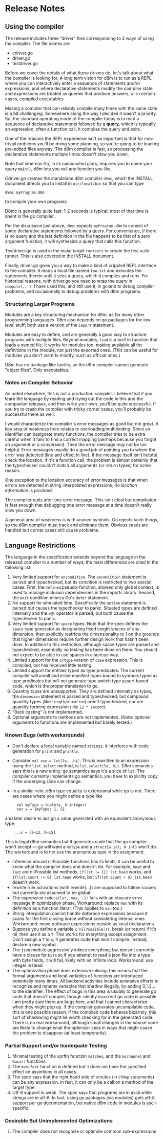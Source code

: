 
# Release Notes

## Using the compiler

The release includes three "driver" files corresponding to 3 ways of using the compiler. The file names are
- cdriver.go
- driver.go
- testdriver.go

Before we cover the details of what these drivers do, let's talk about what the compiler is looking for. A long term vision for d8m is to run as a REPL where you can interactively enter a sequence of statements and/or expressions, and where declarative statements modify the compiler state and expressions are treated as queries that produce answers, or in certain cases, compiled executables. 

Making a compiler that can reliably compile many times with the same state is a bit challenging. Somewhere along the way I decided it wasn't a priority. So, the standard operating mode of the compiler today is to read a sequence of declarative statements followed by a __query__, which is typically an expression, often a function call. It compiles the query and exits. 

One of the reasons the REPL experience isn't so important is that for non-trivial problems you'll be doing some planning, so you're going to be loading pre-edited files anyway. The d8m compiler is fast, so processing the declarative statements multiple times doesn't slow you down. 

Note that whereas Go, in its opinionated glory, requires you to name your query `main()`, d8m lets you call any function you like. 

Cdriver.go creates the standalone d8m compiler `d8mc`, which the INSTALL document directs you to install in `usr/local/bin` so that you can type

    d8mc myProgram.d8m
to compile your own programs.

D8mc is generally quite fast: 1-2 seconds is typical; most of that time is spent in the go compiler. 

Per the discussion just above, `d8mc` expects `myProgram.d8m` to consist of some declarative statements followed by a query. For convenience, if there is no query and the last definition in the file happens to be that of a zero argument function, it will synthesize a query that calls this function. 

Testdriver.go is used in the make target `runtests` to create the test suite runner. This is also covered in the INSTALL document.

Finally, driver.go gives you a way to make a kind of crippled REPL interface to the compiler. It reads a local file named `foo.txt` and executes the statements therein until it sees a query, which it compiles and runs. For historical reasons, with driver.go you need to wrap the query in `compile(...)`. I have used this, and still use it, in goland to debug compiler problems, and occasionally to debug problems with d8m programs.  

### Structuring Larger Programs

Modules are a key structuring mechanism for d8m, as for many other programming languages. D8m also depends on go packages for the low level stuff; both use a version of the `import` statement.

Modules are easy to define, and are generally a good way to structure programs with multiple files. Beyond modules, `load` is a built in function that loads a named file. It works for modules too, making available all the definitions in the module, not just the exported ones. (This can be useful for modules you don't want to modify, such as official ones.) 

D8m has no package like facility, so the d8m compiler cannot generate "object files". Only executables. 

### Notes on Compiler Behavior

As noted elsewhere, this is not a production compiler. I believe that if you learn the language by reading and trying out the code in this and the companion releases, and then write your own, you'll be quite successful. If you try to crash the compiler with tricky corner cases, you'll probably be successful there as well. 

I would characterize the compiler's error messages as good but not great. A key area of weakness here relates to overloading/multibinding. Since an identifier can designate many functions, the compiler tries to be extra careful when it fails to find a correct mapping (perhaps because you forgot an argument or a conversion). Then the error message may not be too helpful. Error messages usually do a good job of pointing you to where the error was detected (line and offset in line). If the message itself isn't helpful, check the location. If it's a function call, the problem is almost certainly that the typechecker couldn't match all arguments (or return types) for some reason.

One exception to the location accuracy of error messages is that when errors are detected in string interpolated expressions, _no location information_ is provided. 

The compiler quits after one error message. This isn't ideal but compilation is fast enough that debugging one error message at a time doesn't really slow you down. 

A general area of weakness is with unused symbols. Go rejects such things, so the d8m compiler must track and eliminate them. Obvious cases are handled but corner cases still cause problems. 

## Language Restrictions

The language in the specification extends beyond the language in the released compiler in a number of ways; the main differences are cited in the following list:

1. Very limited support for `oncondition`. The `oncondition` statement is parsed and typechecked, but its condition is restricted to two special cases. First, the `defined` pseudo-function, allowed only global context, is used to manage inclusion dependencies in the imports library. Second, the `exit` condition mimics Go's `defer` statement. 
2. No support for simulated time. Specifically the `ontime` statement is parsed but causes the typechecker to panic. Situated types are defined internally and the `x@t` operator is parsed, but both cause the typechecker to panic.
3. Very limited support for `space` types. Note that the spec defines the `space` type generator as designating fixed length spaces of any dimension, then explicitly restricts the dimensionality to 1 on the grounds that higher dimensions require further design work that hasn't been done. In addition to this restriction, although space types are parsed and typechecked, essentially no testing has been done on them. You should not expect to be able to use spaces in a serious way.
4. Limited support for the `ortype` version of `case` expression. This is compiled, but has received little testing.
5. Limited support for entities typed as type predicates. The current compiler will unroll and inline manifest types bound to symbols typed as type predicates but will not generate type switch type assert based code, which is the proper translation to go.
6. Quantity types are unsupported. They are defined internally as types, the `dimension` statement is parsed and typechecked; but compound quantity types (like `length/duration`) aren't typechecked, nor are quantity forming expression (like `12 * second`). 
7. "Back casting" is not implemented.
8. Optional arguments to methods are not implemented. (Note: optional arguments to functions are implemented but barely tested.)

### Known Bugs (with workarounds)
- Don't declare a local variable named `strings`; it interferes with code generation for `print` and `println`.
- Consider `val xxx = lst[lo...hi]`. This is rewritten to an expression using the `list.select` method, ie `lst.select(lo, hi)`. D8m semantics says this is a new entity; go semantics says it's a slice of `lst`. The compiler currently implements go semantics; you have to explicitly copy if the underlying slice can change.
- In a similar vein, d8m type equality is extensional while go is not. There are cases where you might define a type like


        val myType = tuple(a, b:integer)
        var x = [myType: 1, 5]
and later desire to assign a value generated with an equivalent anonymous type:

        ...x = [a~12, b~15]
This is legal d8m semantics but it generates code that the go compiler won't accept &mdash; go will want a `myType` and a `struct{a int; b int}` won't do. The workaround is to not use the anonymous type in the assignment.
- Inference around nilPossible functions has its limits; it can be useful to know what the compiler does and doesn't do. For example, `head` and `last` are nilPossible list methods; `if(lst != []) lst.head` works, and `if(lst.count != 0) lst.head` works, but `if(lst.count > 0) lst.head` doesn't work. 
- rewrite rule activations (with rewrite(...)) are supposed to follow scopes but currently are assumed to be global.
- The expression `reduce(lst, max, -1)` fails with an obscure error message in optimization phase. Workaround: replace `max` with its definition as a function literal. (This applies to `min` too.)
- String interpolation cannot handle dotbrace expressions because it scans for the first closing brace without considering internal ones. Workaround: move dotbrace expressions outside as local declarations.
- Suppose you define a variable `x:nilPossible(T)`, break (or return) if it's nil, then use it as a `T`. This works for everything except assignment. Don't assign a `T` to `x`; it generates code that won't compile. Instead, declare a new symbol.  
- The `json` module aggressively inlines everything, but doesn't currently have a clause for `byte` so if you attempt to read a json file into a type with byte fields, it will fail, likely with an infinite loop. Workaround: use integer instead. 
- The optimization phase does extensive inlining; this means that the formal arguments and local variables of functions are introduced potentially many times. All backend activities include extensive efforts to recognize and rename variables that shadow illegally, by adding 0,1,2,... to the identifier. The effect of bugs in this area is usually to generate go code that doesn't compile, though silently incorrect go code is possible. I am pretty sure there are bugs here, and that I cannot characterize when they might pop up. If the compiler generates uncompilable code, this is one possible reason; if the compiled code behaves bizarrely, this sort of shadowing might be worth checking for in the generated code. There is no real workaround, although small changes in the source code are likely to change what the optimizer sees in ways that might cause the problem to disappear (at least temporarily).


### Partial Support and/or Inadequate Testing

1. Minimal testing of the xprftn function `matches`, and the `Gochannel` and `Gocall` functions.
2. The `manifest` function is defined but it does not have the specified effect on assertions in all cases. 
3. The spec says that the right hand side of xltrules (in `STMap` statements) can be any expression. In fact, it can only be a call on a method of the target type. 
4. Utf-8 support is weak. The spec says that programs are in ascii while strings are in utf-8. In fact, using go packages (via modules) gets utf-8 support per go documentation, but native d8m code in modules is ascii-specific.


### Desirable But Unimplemented Optimizations

1. The compiler does not recognize or optimize common sub-expressions.

